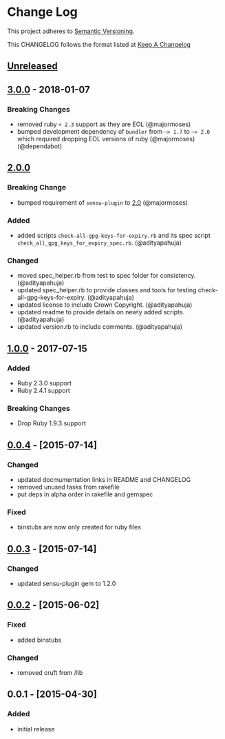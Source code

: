 # Change Log
This project adheres to [Semantic Versioning](http://semver.org/).

This CHANGELOG follows the format listed at [Keep A Changelog](http://keepachangelog.com/)

## [Unreleased]

## [3.0.0] - 2018-01-07
### Breaking Changes
- removed ruby `< 2.3` support as they are EOL (@majormoses)
- bumped development dependency of `bundler` from `~> 1.7` to `~> 2.0` which required dropping EOL versions of ruby (@majormoses) (@dependabot)


## [2.0.0]
### Breaking Change
- bumped requirement of `sensu-plugin` to [2.0](https://github.com/sensu-plugins/sensu-plugin/blob/master/CHANGELOG.md#v200---2017-03-29) (@majormoses)

### Added
- added scripts `check-all-gpg-keys-for-expiry.rb` and its spec script `check_all_gpg_keys_for_expiry_spec.rb`. (@adityapahuja)

### Changed
- moved spec_helper.rb from test to spec folder for consistency. (@adityapahuja)
- updated spec_helper.rb to provide classes and tools for testing check-all-gpg-keys-for-expiry. (@adityapahuja)
- updated license to include Crown Copyright. (@adityapahuja)
- updated readme to provide details on newly added scripts. (@adityapahuja)
- updated version.rb to include comments. (@adityapahuja)

## [1.0.0] -  2017-07-15
### Added
- Ruby 2.3.0 support
- Ruby 2.4.1 support

### Breaking Changes
- Drop Ruby 1.9.3 support

## [0.0.4] - [2015-07-14]
### Changed
- updated docmumentation links in README and CHANGELOG
- removed unused tasks from rakefile
- put deps in alpha order in rakefile and gemspec

### Fixed
- binstubs are now only created for ruby files

## [0.0.3] - [2015-07-14]
### Changed
- updated sensu-plugin gem to 1.2.0

## [0.0.2] - [2015-06-02]
### Fixed
- added binstubs

### Changed
- removed cruft from /lib

## 0.0.1 - [2015-04-30]
### Added
- initial release

[Unreleased]: https://github.com/sensu-plugins/sensu-plugins-gpg/compare/3.0.0...HEAD
[3.0.0]: https://github.com/sensu-plugins/sensu-plugins-gpg/compare/2.0.0...3.0.0
[2.0.0]: https://github.com/sensu-plugins/sensu-plugins-gpg/compare/1.0.0...2.0.0
[1.0.0]: https://github.com/sensu-plugins/sensu-plugins-gpg/compare/0.0.4...1.0.0
[0.0.4]: https://github.com/sensu-plugins/sensu-plugins-gpg/compare/0.0.3...0.0.4
[0.0.3]: https://github.com/sensu-plugins/sensu-plugins-gpg/compare/0.0.2...0.0.3
[0.0.2]: https://github.com/sensu-plugins/sensu-plugins-gpg/compare/0.0.1...0.0.2
